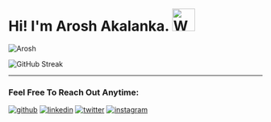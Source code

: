<h1 align="left">Hi! I'm Arosh Akalanka. <img src="https://raw.githubusercontent.com/nixin72/nixin72/master/wave.gif" 
         alt="Waving hand animated gif"
         height="45"
         width="45" /></h1>

<p align="left"> <img src="https://komarev.com/ghpvc/?username=AroshAkalanka&label=Profile%20views&color=blue&style=flat-square" alt="Arosh" /></p>

![GitHub Streak](https://github-readme-streak-stats.herokuapp.com?user=AroshAkalanka&theme=github-dark-blue&hide_border=true)

<hr>

<h3 align="left">Feel Free To Reach Out Anytime:</h3>

<a href="https://github.com/AroshAkalanka">![github](https://img.shields.io/badge/GitHub-000000?style=for-the-badge&logo=GitHub&logoColor=white)</a>
<a href="https://linkedin.com/in/AroshAkalanka">![linkedin](https://img.shields.io/badge/linkedin-000000?style=for-the-badge&logo=Linkedin&logoColor=white)</a>
<a href="https://twitter.com/Arosshh">![twitter](https://img.shields.io/badge/twitter-000000?style=for-the-badge&logo=Twitter&logoColor=white)</a>
<a href="https://instagram.com/AroshAkalanka">![instagram](https://img.shields.io/badge/instagram-000000?style=for-the-badge&logo=Instagram&logoColor=white)</a>


